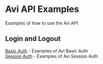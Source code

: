 # Avi API Examples
Examples of how to use the Avi API

## Login and Logout
[Basic Auth](https://github.com/canad1an/avi_api_examples/blob/main/basic_auth.md) - Examples of Avi Basic Auth   
[Session Auth](https://github.com/canad1an/avi_api_examples/blob/main/session_auth.md) - Examples of Avi Session Auth
